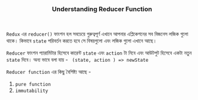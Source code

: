 
 <p align="center">
    <h3 align="center">Understanding Reducer Function</h3>
</p>

<br />


``` Redux ``` এর ``` reducer() ``` ফাংশন হল সবচেয়ে গুরুত্বপূর্ণ এখানে আপনার  এপ্লিকেশনের  সব বিজনেস লজিক গুলো থাকে।  কিভাবে ``` state ``` পরিবর্তন করতে হবে সে বিষয়গুলো এবং লজিক গুলো এখানে আছে।

``` Reducer ``` ফাংশন  প্যারামিটার হিসেবে কারেন্ট ``` state ``` এবং ``` action ``` টা নিবে এবং আউটপুট হিসেবে একটা নতুন ``` state ``` দিবে। অন্য ভাবে বলা যায় - 
    ``` 
       (state, action ) => newState 
    ```

``` Reducer function ``` এর কিছু বৈশিষ্ট্য আছে - 
1. ``` pure function ```
2. ``` immutability ```

